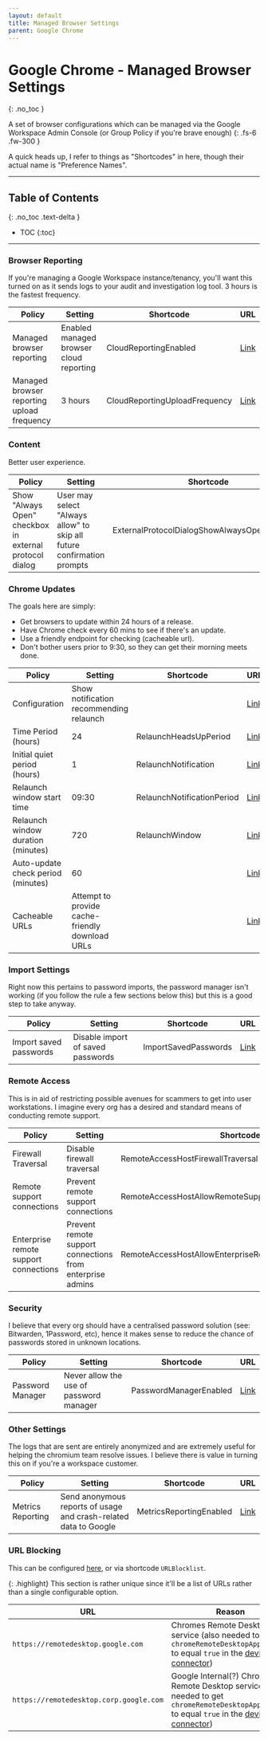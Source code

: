 ```yaml
---
layout: default
title: Managed Browser Settings
parent: Google Chrome
---
```

# Google Chrome - Managed Browser Settings
{: .no_toc }

A set of browser configurations which can be managed via the Google Workspace Admin Console (or Group Policy if you're brave enough)
{: .fs-6 .fw-300 }

A quick heads up, I refer to things as "Shortcodes" in here, though their actual name is "Preference Names".

---

## Table of Contents
{: .no_toc .text-delta }

- TOC
{:toc}

---

### Browser Reporting

If you're managing a Google Workspace instance/tenancy, you'll want this turned on as it sends logs to your audit and investigation log tool. 3 hours is the fastest frequency.

| Policy | Setting | Shortcode | <span style="display: inline-block; max-width:100px">URL</span> |
|---|-----|----------|:-:|
| Managed browser reporting | Enabled managed browser cloud reporting | CloudReportingEnabled | [Link](https://admin.google.com/ac/chrome/settings/user/details/cloud_reporting) |
| Managed browser reporting upload frequency | 3 hours | CloudReportingUploadFrequency | [Link](https://admin.google.com/ac/chrome/settings/user/details/cloud_reporting_upload_frequency_category_item) |

### Content

Better user experience.

| Policy | Setting | Shortcode | <span style="display: inline-block; max-width:100px">URL</span> |
|---|-----|----------|:-:|
| Show "Always Open" checkbox in external protocol dialog | User may select "Always allow" to skip all future confirmation prompts | ExternalProtocolDialogShowAlwaysOpenCheckbox | [Link](https://admin.google.com/ac/chrome/settings/user/details/external_protocol_dialog_show_always_open_checkbox_category_item) |

### Chrome Updates

The goals here are simply:
- Get browsers to update within 24 hours of a release.
- Have Chrome check every 60 mins to see if there's an update.
- Use a friendly endpoint for checking (cacheable url).
- Don't bother users prior to 9:30, so they can get their morning meets done.

| Policy | Setting | Shortcode | <span style="display: inline-block; max-width:100px">URL</span> |
|---|-----|----------|:-:|
| Configuration | Show notification recommending relaunch |  | [Link](https://admin.google.com/ac/chrome/settings/user/details/relaunch_notification_with_duration) |
| Time Period (hours) | 24 | RelaunchHeadsUpPeriod | [Link](https://admin.google.com/ac/chrome/settings/user/details/relaunch_notification_with_duration) |
| Initial quiet period (hours) | 1 | RelaunchNotification | [Link](https://admin.google.com/ac/chrome/settings/user/details/relaunch_notification_with_duration) |
| Relaunch window start time | 09:30 | RelaunchNotificationPeriod | [Link](https://admin.google.com/ac/chrome/settings/user/details/relaunch_notification_with_duration) |
| Relaunch window duration (minutes) | 720 | RelaunchWindow | [Link](https://admin.google.com/ac/chrome/settings/user/details/relaunch_notification_with_duration) |
| Auto-update check period (minutes) | 60 |  | [Link](https://admin.google.com/ac/chrome/settings/user/details/auto_update_check_period_minutes_field_new) |
| Cacheable URLs | Attempt to provide cache-friendly download URLs |  | [Link](https://admin.google.com/ac/chrome/settings/user/details/download_preference_field) |

### Import Settings

Right now this pertains to password imports, the password manager isn't working (if you follow the rule a few sections below this) but this is a good step to take anyway.

| Policy | Setting | Shortcode | <span style="display: inline-block; max-width:100px">URL</span> |
|---|-----|----------|:-:|
| Import saved passwords | Disable import of saved passwords | ImportSavedPasswords | [Link](https://admin.google.com/ac/chrome/settings/user/details/import_saved_passwords_category_item) | 


### Remote Access

This is in aid of restricting possible avenues for scammers to get into user workstations. I imagine every org has a desired and standard means of conducting remote support.

| Policy | Setting | Shortcode | <span style="display: inline-block; max-width:100px">URL</span> |
|---|-----|----------|:-:|
| Firewall Traversal | Disable firewall traversal | RemoteAccessHostFirewallTraversal| [Link](https://admin.google.com/ac/chrome/settings/user/details/remote_access_host_firewall_traversal_category_item) |
| Remote support connections | Prevent remote support connections | RemoteAccessHostAllowRemoteSupportConnections | [Link](https://admin.google.com/ac/chrome/settings/user/details/remote_access_host_allow_remote_support_connections_setting_group) |
| Enterprise remote support connections | Prevent remote support connections from enterprise admins | RemoteAccessHostAllowEnterpriseRemoteSupportConnections | [Link](https://admin.google.com/ac/chrome/settings/user/details/remote_access_host_allow_enterprise_remote_support_connections_setting_group) |

### Security

I believe that every org should have a centralised password solution (see: Bitwarden, 1Password, etc), hence it makes sense to reduce the chance of passwords stored in unknown locations.

| Policy | Setting | Shortcode | <span style="display: inline-block; max-width:100px">URL</span> |
|---|-----|----------|:-:|
| Password Manager | Never allow the use of password manager | PasswordManagerEnabled | [Link](https://admin.google.com/ac/chrome/settings/user/details/password_manager) | 


### Other Settings

The logs that are sent are entirely anonymized and are extremely useful for helping the chromium team resolve issues. I believe there is value in turning this on if you're a workspace customer.

| Policy | Setting | Shortcode | <span style="display: inline-block; max-width:100px">URL</span> |
|---|-----|----------|:-:|
| Metrics Reporting | Send anonymous reports of usage and crash-related data to Google | MetricsReportingEnabled | [Link](https://admin.google.com/ac/chrome/settings/user/details/metrics_reporting_enabled_category_item) |

### URL Blocking

This can be configured [here](https://admin.google.com/ac/chrome/settings/user/details/url_blocking_category_item), or via shortcode ```URLBlocklist```. 

{: .highlight}
This section is rather unique since it'll be a list of URLs rather than a single configurable option.

| URL | Reason |
|---|---|
| ```https://remotedesktop.google.com``` | Chromes Remote Desktop service (also needed to get `chromeRemoteDesktopAppBlocked` to equal `true` in the [device trust connector](chrome://connectors-internals/)) |
| ```https://remotedesktop.corp.google.com``` | Google Internal(?) Chrome Remote Desktop service (also needed to get `chromeRemoteDesktopAppBlocked` to equal `true` in the [device trust connector](chrome://connectors-internals/)) |